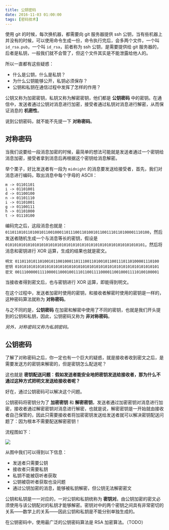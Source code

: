 ```yaml
---
title: 公钥密码
date: 2016-11-03 01:00:00
tags: [密码技术]
---
```


使用 git 的时候，每次换机器，都需要向 git 服务器提供 ssh 公钥，当有些机器上并没有的时候，可以使用命令生成一份，命令执行完后，会多两个文件，一个叫 `id_rsa.pub`，一个叫 `id_rsa`，前者称为 ssh 公钥，是需要提供给 git 服务器的，后者是私钥，一般我们就不会管了，但这个文件其实是不能泄露给他人的。

所以一直都有这些疑惑：

- 什么是公钥，什么是私钥？
- 为什么公钥能够公开，私钥必须保存？
- 公钥和私钥在通信过程中发挥了怎样的作用？

<!-- more -->

公钥又称为加密密钥，私钥又称为解密密钥，他们都是 **公钥密码** 中的密钥。在通信中，发送者通过公钥对消息进行加密，接受者通过私钥对消息进行解密，从而保证消息的 **机密性**。

说到公钥密码，就不能不先提一下 **对称密码**。

## 对称密码

当我们说要给一段消息加密的时候，最简单的想法可能就是发送者通过一个密钥给消息加密，接受者拿到消息后再根据这个密钥给消息解密。

举个栗子，好比发送者有一段为 `midnight` 的消息要发送给接受者，首先，我们对消息进行编码，取出消息中每个字母的 ASCII：

```
m -> 01101101
i -> 01101001
d -> 01100100
n -> 01101110
i -> 01101001
g -> 01100111
h -> 01101000
t -> 01110100
```

编码完之后，这段消息也就是：`0110110101101001011001000110111001101001011001110110100001110100`，然后发送者随机生成一个与消息等长的密钥，假设是 `01010101010101010101010101010101010101010101010101010101010101`，然后将消息和密钥进行 XOR 运算，生成的结果也就是密文。

```
明文 0110110101101001011001000110111001101001011001110110100001110100
密钥 0101010101010101010101010101010101010101010101010101010101010101
密文 0011100000111100001100010011101100111100001100100011110100100001
```

当接收者得到密文后，也与密钥进行 XOR 运算，即能得到明文。

在这个过程中，发送者加密时使用的密钥，和接收者解密时使用的密钥是一样的，这种密码算法就称为 **对称密码**。

与之不同的是，**公钥密码** 在加密和解密中使用了不同的密钥，也就是我们开头提到的公钥和私钥，因此，公钥密码又称为 **非对称密码**。

*另外，对称密码又称为私钥密码。*

## 公钥密码

了解了对称密码之后，你一定也有一个巨大的疑惑，就是接收者收到密文之后，是需要发送方的密钥来解密的，但是密钥怎么配送呢？

这也就是 **密钥配送问题**：**假如发送者能安全地把密钥发送给接收者，那为什么不通过这种方式把明文发送给接收者呢？**

好在，通过公钥密码可以解决这个问题。

公钥密码将密钥分为了 **加密密钥** 和 **解密密钥**，发送者通过加密密钥对消息进行加密，接收者通过解密密钥对消息进行解密，也就是说，解密密钥是一开始就由接收者自己保管的，因此只需要接收者将加密密钥发送给发送者就可以解决密钥配送问题了：因为根本不需要配送解密密钥！

流程图如下： 

![](http://7xo08n.com1.z0.glb.clouddn.com/blog/asymmetric-cryptography/01.png)

从图中我们可以得到以下信息：

- 发送者只需要公钥
- 接收者只需要私钥
- 私钥不能被窃听者获取
- 公钥被窃听者获取也没问题
- 通过公钥加密的消息，能够被私钥解密，但公钥无法解密密文

公钥和私钥是一一对应的，一对公钥和私钥统称为 **密钥对**。由公钥加密的密文必须使用与该公钥配对的私钥才能够解密。密钥对中的两个密钥之间具有非常密切的关系——数学上的关系——因此公钥和私钥是不能分别单独生成的。

在公钥密码中，使用最广泛的公钥密码算法是 RSA 加密算法。（TODO）